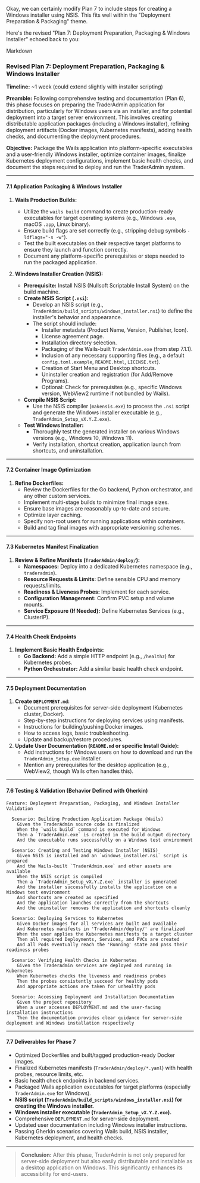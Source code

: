 Okay, we can certainly modify Plan 7 to include steps for creating a Windows installer using NSIS. This fits well within the "Deployment Preparation & Packaging" theme.

Here's the revised "Plan 7: Deployment Preparation, Packaging & Windows Installer" echoed back to you:

Markdown

### Revised Plan 7: Deployment Preparation, Packaging & Windows Installer

**Timeline:** ~1 week (could extend slightly with installer scripting)

**Preamble:** Following comprehensive testing and documentation (Plan 6), this phase focuses on preparing the TraderAdmin application for distribution, particularly for Windows users via an installer, and for potential deployment into a target server environment. This involves creating distributable application packages (including a Windows installer), refining deployment artifacts (Docker images, Kubernetes manifests), adding health checks, and documenting the deployment procedures.

**Objective:** Package the Wails application into platform-specific executables and a user-friendly Windows installer, optimize container images, finalize Kubernetes deployment configurations, implement basic health checks, and document the steps required to deploy and run the TraderAdmin system.

------

#### 7.1 Application Packaging & Windows Installer

1.  **Wails Production Builds:**
    * Utilize the `wails build` command to create production-ready executables for target operating systems (e.g., Windows `.exe`, macOS `.app`, Linux binary).
    * Ensure build flags are set correctly (e.g., stripping debug symbols `-ldflags="-s -w"`).
    * Test the built executables on their respective target platforms to ensure they launch and function correctly.
    * Document any platform-specific prerequisites or steps needed to run the packaged application.

2.  **Windows Installer Creation (NSIS):**
    * **Prerequisite:** Install NSIS (Nullsoft Scriptable Install System) on the build machine.
    * **Create NSIS Script (`.nsi`):**
        * Develop an NSIS script (e.g., `TraderAdmin/build_scripts/windows_installer.nsi`) to define the installer's behavior and appearance.
        * The script should include:
            * Installer metadata (Product Name, Version, Publisher, Icon).
            * License agreement page.
            * Installation directory selection.
            * Packaging of the Wails-built `TraderAdmin.exe` (from step 7.1.1).
            * Inclusion of any necessary supporting files (e.g., a default `config.toml.example`, `README.html`, `LICENSE.txt`).
            * Creation of Start Menu and Desktop shortcuts.
            * Uninstaller creation and registration (for Add/Remove Programs).
            * Optional: Check for prerequisites (e.g., specific Windows version, WebView2 runtime if not bundled by Wails).
    * **Compile NSIS Script:**
        * Use the NSIS compiler (`makensis.exe`) to process the `.nsi` script and generate the Windows installer executable (e.g., `TraderAdmin_Setup_vX.Y.Z.exe`).
    * **Test Windows Installer:**
        * Thoroughly test the generated installer on various Windows versions (e.g., Windows 10, Windows 11).
        * Verify installation, shortcut creation, application launch from shortcuts, and uninstallation.

------

#### 7.2 Container Image Optimization

1.  **Refine Dockerfiles:**
    * Review the Dockerfiles for the Go backend, Python orchestrator, and any other custom services.
    * Implement multi-stage builds to minimize final image sizes.
    * Ensure base images are reasonably up-to-date and secure.
    * Optimize layer caching.
    * Specify non-root users for running applications within containers.
    * Build and tag final images with appropriate versioning schemes.

------

#### 7.3 Kubernetes Manifest Finalization

1.  **Review & Refine Manifests (`TraderAdmin/deploy/`):**
    * **Namespaces:** Deploy into a dedicated Kubernetes namespace (e.g., `traderadmin`).
    * **Resource Requests & Limits:** Define sensible CPU and memory requests/limits.
    * **Readiness & Liveness Probes:** Implement for each service.
    * **Configuration Management:** Confirm PVC setup and volume mounts.
    * **Service Exposure (If Needed):** Define Kubernetes Services (e.g., ClusterIP).

------

#### 7.4 Health Check Endpoints

1.  **Implement Basic Health Endpoints:**
    * **Go Backend:** Add a simple HTTP endpoint (e.g., `/healthz`) for Kubernetes probes.
    * **Python Orchestrator:** Add a similar basic health check endpoint.

------

#### 7.5 Deployment Documentation

1.  **Create `DEPLOYMENT.md`:**
    * Document prerequisites for server-side deployment (Kubernetes cluster, Docker).
    * Step-by-step instructions for deploying services using manifests.
    * Instructions for building/pushing Docker images.
    * How to access logs, basic troubleshooting.
    * Update and backup/restore procedures.
2.  **Update User Documentation (`README.md` or specific Install Guide):**
    * Add instructions for Windows users on how to download and run the `TraderAdmin_Setup.exe` installer.
    * Mention any prerequisites for the desktop application (e.g., WebView2, though Wails often handles this).

------

#### 7.6 Testing & Validation (Behavior Defined with Gherkin)

```gherkin
Feature: Deployment Preparation, Packaging, and Windows Installer Validation

  Scenario: Building Production Application Package (Wails)
    Given the TraderAdmin source code is finalized
    When the `wails build` command is executed for Windows
    Then a `TraderAdmin.exe` is created in the build output directory
    And the executable runs successfully on a Windows test environment

  Scenario: Creating and Testing Windows Installer (NSIS)
    Given NSIS is installed and an `windows_installer.nsi` script is prepared
    And the Wails-built `TraderAdmin.exe` and other assets are available
    When the NSIS script is compiled
    Then a `TraderAdmin_Setup_vX.Y.Z.exe` installer is generated
    And the installer successfully installs the application on a Windows test environment
    And shortcuts are created as specified
    And the application launches correctly from the shortcuts
    And the uninstaller removes the application and shortcuts cleanly

  Scenario: Deploying Services to Kubernetes
    Given Docker images for all services are built and available
    And Kubernetes manifests in 'TraderAdmin/deploy/' are finalized
    When the user applies the Kubernetes manifests to a target cluster
    Then all required Deployments, Services, and PVCs are created
    And all Pods eventually reach the 'Running' state and pass their readiness probes

  Scenario: Verifying Health Checks in Kubernetes
    Given the TraderAdmin services are deployed and running in Kubernetes
    When Kubernetes checks the liveness and readiness probes
    Then the probes consistently succeed for healthy pods
    And appropriate actions are taken for unhealthy pods

  Scenario: Accessing Deployment and Installation Documentation
    Given the project repository
    When a user accesses DEPLOYMENT.md and the user-facing installation instructions
    Then the documentation provides clear guidance for server-side deployment and Windows installation respectively
```

------

#### 7.7 Deliverables for Phase 7

- Optimized Dockerfiles and built/tagged production-ready Docker images.
- Finalized Kubernetes manifests (`TraderAdmin/deploy/*.yaml`) with health probes, resource limits, etc.
- Basic health check endpoints in backend services.
- Packaged Wails application executables for target platforms (especially `TraderAdmin.exe` for Windows).
- **NSIS script (`TraderAdmin/build_scripts/windows_installer.nsi`) for creating the Windows installer.**
- **Windows installer executable (`TraderAdmin_Setup_vX.Y.Z.exe`).**
- Comprehensive `DEPLOYMENT.md` for server-side deployment.
- Updated user documentation including Windows installer instructions.
- Passing Gherkin scenarios covering Wails build, NSIS installer, Kubernetes deployment, and health checks.

------

> **Conclusion:** After this phase, TraderAdmin is not only prepared for server-side deployment but also easily distributable and installable as a desktop application on Windows. This significantly enhances its accessibility for end-users.
